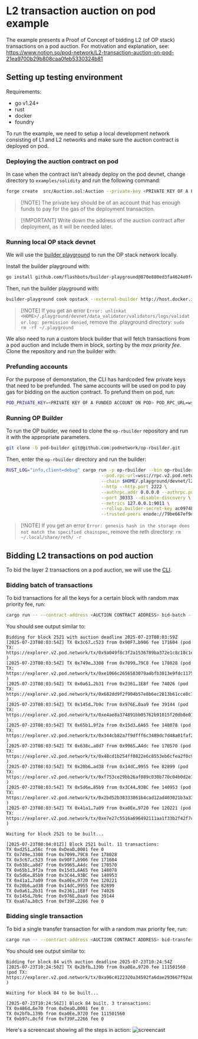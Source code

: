 # L2 transaction auction on pod example

The example presents a Proof of Concept of bidding L2 (of OP stack) transactions on a pod auction. For motivation and
explanation, see: https://www.notion.so/pod-network/L2-transaction-auction-on-pod-21ea9700b29b808caa0feb5330324b81

## Setting up testing environment

Requirements:

- go v1.24+
- rust
- docker
- foundry

To run the example, we need to setup a local development network consisting of L1 and L2 networks and make sure the
auction contract is deployed on pod.

### Deploying the auction contract on pod

In case when the contract isn't already deploy on the pod devnet, change directory to `examples/solidity` and run the
following command:

```bash
forge create  src/Auction.sol:Auction --private-key <PRIVATE KEY OF A FUNDED ACCOUNT ON POD> --rpc-url wss://rpc.v2.pod.network --broadcast
```

> [!NOTE] The private key should be of an account that has enough funds to pay for the gas of the deployment
> transaction.

> [!IMPORTANT] Write down the address of the auction contract after deployment, as it will be needed later.

### Running local OP stack devnet

We will use the [builder playground](https://github.com/flashbots/builder-playground) to run the OP stack network
locally.

Install the builder playground with:

```bash
go install github.com/flashbots/builder-playground@870e880ed3fa4624e0f42bdc59b8078c7b550e8b
```

Then, run the builder playground with:

```bash
builder-playground cook opstack --external-builder http://host.docker.internal:4444
```

> [!NOTE] If you get an error
> `Error: unlinkat <HOME>/.playground/devnet/data_validator/validators/logs/validator.log: permission denied`, remove
> the .playground directory: `sudo rm -rf ~/.playground`

We also need to run a custom block builder that will fetch transactions from a pod auction and include them in block,
sorting by the _max priority fee_. Clone the repository and run the builder with:

### Prefunding accounts

For the purpose of demonstation, the CLI has hardcoded few private keys that need to be prefunded. The same accounts
will be used on pod to pay gas for bidding on the auction contract. To prefund them on pod, run:

```bash
POD_PRIVATE_KEY=<PRIVATE KEY OF A FUNDED ACCOUNT ON POD> POD_RPC_URL=wss://rpc.v2.pod.network ./prefund.sh
```

### Running OP Builder

To run the OP builder, we need to clone the `op-rbuilder` repository and run it with the appropriate parameters.

```bash
git clone -b pod-builder git@github.com:podnetwork/op-rbuilder.git
```

Then, enter the `op-rbuilder` directory and run the builder:

```bash
RUST_LOG="info,client=debug" cargo run -p op-rbuilder --bin op-rbuilder -- node \
                                    --pod.rpc-url=wss://rpc.v2.pod.network --pod.enabled --pod.contract-address=<AUCTION CONTRACT ADDRESS> \
                                    --chain $HOME/.playground/devnet/l2-genesis.json \
                                    --http --http.port 2222 \
                                    --authrpc.addr 0.0.0.0 --authrpc.port 4444 --authrpc.jwtsecret $HOME/.playground/devnet/jwtsecret \
                                    --port 30333 --disable-discovery \
                                    --metrics 127.0.0.1:9011 \
                                    --rollup.builder-secret-key ac0974bec39a17e36ba4a6b4d238ff944bacb478cbed5efcae784d7bf4f2ff80 \
                                    --trusted-peers enode://79be667ef9dcbbac55a06295ce870b07029bfcdb2dce28d959f2815b16f81798483ada7726a3c4655da4fbfc0e1108a8fd17b448a68554199c47d08ffb10d4b8@127.0.0.1:30304
```

> [!NOTE] If you get an error `Error: genesis hash in the storage does not match the specified chainspec`, remove the
> reth directory: `rm ~/.local/share/reth/ -r`

## Bidding L2 transactions on pod auction

To bid the layer 2 transactions on a pod auction, we will use the [CLI](./src/bin/send_tx.rs).

### Bidding batch of transactions

To bid transactions for all the keys for a certain block with random max priority fee, run:

```bash
cargo run -- --contract-address <AUCTION CONTRACT ADDRESS> bid-batch --amount 500
```

You should see output similar to:

```text
Bidding for block 2521 with auction deadline 2025-07-23T08:03:59Z
[2025-07-23T08:03:54Z] TX 0x3c67…c523 from 0x90F7…b906 fee 171604 (pod TX: https://explorer.v2.pod.network/tx/0x9a049f8c3f2a1536789ba372e1c8c18c1e27797a330ebc41581b847168671c2e )
[2025-07-23T08:03:54Z] TX 0x749e…3308 from 0x7099…79C8 fee 178028 (pod TX: https://explorer.v2.pod.network/tx/0xe1066c2656583079a4bfb3813e9fdc11751a7e84c7fac6a200aa58e67c1b6349 )
[2025-07-23T08:03:54Z] TX 0x0a61…2b31 from 0x2361…1E8f fee 74026 (pod TX: https://explorer.v2.pod.network/tx/0x682dd9f2f904b57e8b6ec2813b61cce8c72904bf37187550791c038a1c87e600 )
[2025-07-23T08:03:54Z] TX 0x145d…7b9c from 0x976E…0aa9 fee 39144 (pod TX: https://explorer.v2.pod.network/tx/0xe4ae8a374891bb05762b91015f20db8e01ad3f223f269858965143823250d2b3 )
[2025-07-23T08:03:54Z] TX 0x65b1…9f2a from 0x15d3…6A65 fee 148078 (pod TX: https://explorer.v2.pod.network/tx/0x344cb82a7f9dfff6c3489dc7d48a01faf256d37e842c9d82fe9970b15006fc29 )
[2025-07-23T08:03:54Z] TX 0x638c…a8d7 from 0x9965…A4dc fee 170570 (pod TX: https://explorer.v2.pod.network/tx/0x48cd1b254ff0822e6c8553eb6cfea2f0c97a908a6cebf600f280e121c3cce309 )
[2025-07-23T08:03:54Z] TX 0x20b6…ad38 from 0x14dC…9955 fee 82899 (pod TX: https://explorer.v2.pod.network/tx/0xf753ce29bb26af089c030b770c04b0d2e1ea73af72de515f9d9f5777282c24c9 )
[2025-07-23T08:03:54Z] TX 0x5d6e…85b9 from 0x3C44…93BC fee 140953 (pod TX: https://explorer.v2.pod.network/tx/0x2bd52b38333861b4cad12ad403021b3a37fb79770748321af58877c0e3bdd6a9 )
[2025-07-23T08:03:54Z] TX 0x41a1…7a09 from 0xa0Ee…9720 fee 120221 (pod TX: https://explorer.v2.pod.network/tx/0xe7e27c5516a696492111aa1f33b2f42f7c2704c44b125b2bf96d41bc86569a43 )

Waiting for block 2521 to be built...

[2025-07-23T08:04:01Z]] Block 2521 built. 11 transactions:
TX 0xd251…a56c from 0xDeaD…0001 fee 0
TX 0x749e…3308 from 0x7099…79C8 fee 178028
TX 0x3c67…c523 from 0x90F7…b906 fee 171604
TX 0x638c…a8d7 from 0x9965…A4dc fee 170570
TX 0x65b1…9f2a from 0x15d3…6A65 fee 148078
TX 0x5d6e…85b9 from 0x3C44…93BC fee 140953
TX 0x41a1…7a09 from 0xa0Ee…9720 fee 120221
TX 0x20b6…ad38 from 0x14dC…9955 fee 82899
TX 0x0a61…2b31 from 0x2361…1E8f fee 74026
TX 0x145d…7b9c from 0x976E…0aa9 fee 39144
TX 0xa67a…b8c5 from 0xf39F…2266 fee 0
```

### Bidding single transaction

To bid a single transfer transaction for with a random max priority fee, run:

```bash
cargo run -- --contract-address <AUCTION CONTRACT ADDRESS> bid-transfer  --private-key <PRIVATE KEY FUNDED ON L2> --pod-private-key <PRIVATE KEY FUNDED ON POD> --to <ADDRESS TO SEND TO> --amount <AMOUNT>
```

You should see output similar to:

```text
Bidding for block 84 with auction deadline 2025-07-23T10:24:54Z
[2025-07-23T10:24:50Z] TX 0x2bfb…139b from 0xa0Ee…9720 fee 111501560 (pod TX: https://explorer.v2.pod.network/tx/0xa96c4122320a34592fa6dae293667f92a89662c5be20bf7153dea5f85eddb88e )

Waiting for block 84 to be built...

[2025-07-23T10:24:56Z]] Block 84 built. 3 transactions:
TX 0x486d…6e70 from 0xDeaD…0001 fee 0
TX 0x2bfb…139b from 0xa0Ee…9720 fee 111501560
TX 0xb97c…0cfd from 0xf39F…2266 fee 0
```

Here's a screencast showing all the steps in action: ![screencast](./demo.gif)
